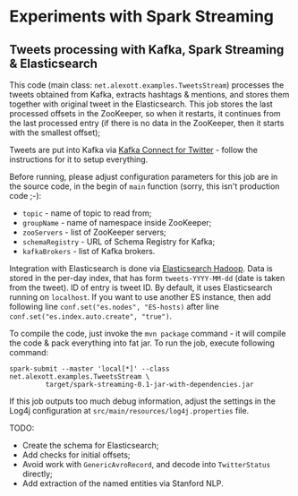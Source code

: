 # Experiments with Spark Streaming

## Tweets processing with Kafka, Spark Streaming & Elasticsearch

This code (main class: `net.alexott.examples.TweetsStream`) processes the tweets obtained
from Kafka, extracts hashtags & mentions, and stores them together with original tweet in
the Elasticsearch.  This job stores the last processed offsets in the ZooKeeper, so when
it restarts, it continues from the last processed entry (if there is no data in the
ZooKeeper, then it starts with the smallest offset);

Tweets are put into Kafka via
[Kafka Connect for Twitter](https://github.com/Eneco/kafka-connect-twitter) - follow the
instructions for it to setup everything.

Before running, please adjust configuration parameters for this job are in the source
code, in the begin of `main` function (sorry, this isn't production code ;-):
* `topic` - name of topic to read from;
* `groupName` - name of namespace inside ZooKeeper;
* `zooServers` - list of ZooKeeper servers;
* `schemaRegistry` - URL of Schema Registry for Kafka;
* `kafkaBrokers` - list of Kafka brokers.

Integration with Elasticsearch is done via
[Elasticsearch Hadoop](https://www.elastic.co/guide/en/elasticsearch/hadoop/master/spark.html).
Data is stored in the per-day index, that has form `tweets-YYYY-MM-dd` (date is taken from
the tweet).  ID of entry is tweet ID.  By default, it uses Elasticsearch running on
`localhost`.  If you want to use another ES instance, then add following line
`conf.set("es.nodes", "ES-hosts)` after line `conf.set("es.index.auto.create", "true")`.

To compile the code, just invoke the `mvn package` command - it will compile the code &
pack everything into fat jar.   To run the job, execute following command:

    spark-submit --master 'local[*]' --class net.alexott.examples.TweetsStream \
             target/spark-streaming-0.1-jar-with-dependencies.jar

If this job outputs too much debug information, adjust the settings in the Log4j
configuration at `src/main/resources/log4j.properties` file.

TODO:
* Create the schema for Elasticsearch;
* Add checks for initial offsets;
* Avoid work with `GenericAvroRecord`, and decode into `TwitterStatus` directly;
* Add extraction of the named entities via Stanford NLP.

